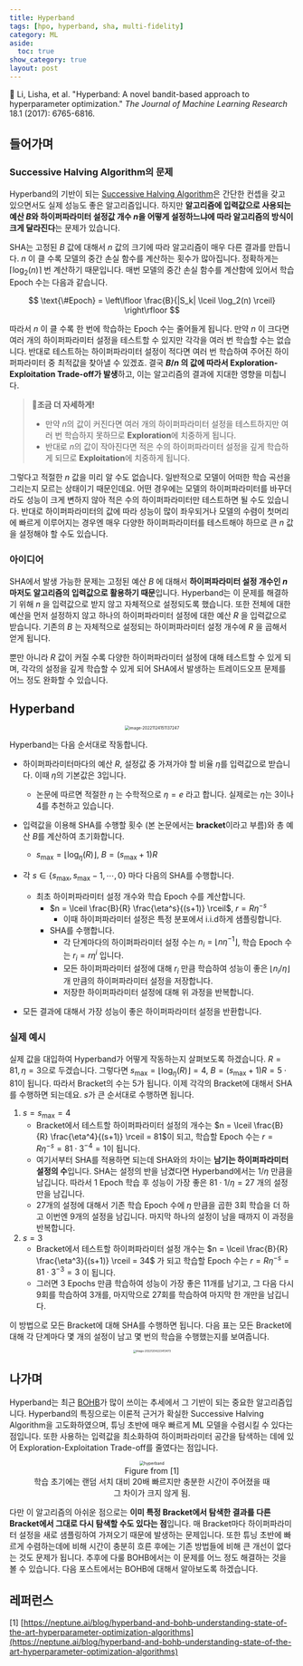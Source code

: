 ```yaml
---
title: Hyperband
tags: [hpo, hyperband, sha, multi-fidelity]
category: ML
aside:
  toc: true
show_category: true
layout: post
---
```


📄 Li, Lisha, et al. "Hyperband: A novel bandit-based approach to hyperparameter optimization." *The Journal of Machine Learning Research* 18.1 (2017): 6765-6816.

<!--more-->


## 들어가며

### Successive Halving Algorithm의 문제

Hyperband의 기반이 되는 [Successive Halving Algorithm](https://otzslayer.github.io/ml/2022/12/24/successive-halving-algorithm.html)은 간단한 컨셉을 갖고 있으면서도 실제 성능도 좋은 알고리즘입니다. 하지만 **알고리즘에 입력값으로 사용되는 예산 $B$와 하이퍼파라미터 설정값 개수 $n$을 어떻게 설정하느냐에 따라 알고리즘의 방식이 크게 달라진다**는 문제가 있습니다.

SHA는 고정된 $B$ 값에 대해서 $n$ 값의 크기에 따라 알고리즘이 매우 다른 결과를 만듭니다. $n$ 이 클 수록 모델의 중간 손실 함수를 계산하는 횟수가 많아집니다. 정확하게는 $\lceil \log_2(n) \rceil$ 번 계산하기 때문입니다. 매번 모델의 중간 손실 함수를 계산함에 있어서 학습 Epoch 수는 다음과 같습니다.

$$
\text{\#Epoch} = \left\lfloor \frac{B}{|S_k| \lceil \log_2(n) \rceil} \right\rfloor
$$

따라서 $n$ 이 클 수록 한 번에 학습하는 Epoch 수는 줄어들게 됩니다. 만약 $n$ 이 크다면 여러 개의 하이퍼파라미터 설정을 테스트할 수 있지만 각각을 여러 번 학습할 수는 없습니다. 반대로 테스트하는 하이퍼파라미터 설정이 적다면 여러 번 학습하여 주어진 하이퍼파라미터 중 최적값을 찾아낼 수 있겠죠. 결국 **$B/n$ 의 값에 따라서 Exploration-Exploitation Trade-off가 발생**하고, 이는 알고리즘의 결과에 지대한 영향을 미칩니다.

>   🔬**조금 더 자세하게!**
>
>   -   만약 $n$의 값이 커진다면 여러 개의 하이퍼파라미터 설정을 테스트하지만 여러 번 학습하지 못하므로 **Exploration**에 치중하게 됩니다.
>   -   반대로 $n$의 값이 작아진다면 적은 수의 하이퍼파라미터 설정을 깊게 학습하게 되므로 **Exploitation**에 치중하게 됩니다.

그렇다고 적절한 $n$ 값을 미리 알 수도 없습니다. 일반적으로 모델이 어떠한 학습 곡선을 그리는지 모르는 상태이기 때문인데요. 어떤 경우에는 모델의 하이퍼파라미터를 바꾸더라도 성능이 크게 변하지 않아 적은 수의 하이퍼파라미터만 테스트하면 될 수도 있습니다. 반대로 하이퍼파라미터의 값에 따라 성능이 많이 좌우되거나 모델의 수렴이 첫머리에 빠르게 이루어지는 경우엔 매우 다양한 하이퍼파라미터를 테스트해야 하므로 큰 $n$ 값을 설정해야 할 수도 있습니다.

### 아이디어

SHA에서 발생 가능한 문제는 고정된 예산 $B$ 에 대해서 **하이퍼파라미터 설정 개수인 $n$ 마저도 알고리즘의 입력값으로 활용하기 때문**입니다. Hyperband는 이 문제를 해결하기 위해 $n$ 을 입력값으로 받지 않고 자체적으로 설정되도록 했습니다. 또한 전체에 대한 예산을 먼저 설정하지 않고 하나의 하이퍼파라미터 설정에 대한 예산 $R$ 을 입력값으로 받습니다. 기존의 $B$ 는 자체적으로 설정되는 하이퍼파라미터 설정 개수에 $R$ 을 곱해서 얻게 됩니다. 

뿐만 아니라 $R$ 값이 커질 수록 다양한 하이퍼파라미터 설정에 대해 테스트할 수 있게 되며, 각각의 설정을 깊게 학습할 수 있게 되어 SHA에서 발생하는 트레이드오프 문제를 어느 정도 완화할 수 있습니다.

## Hyperband

<center>
<img src="https://i.ibb.co/V3cNRDv/hyperband-algorithm.png" alt="image-20221124151137247" style="zoom:50%;" />
</center>

Hyperband는 다음 순서대로 작동합니다.

-   하이퍼파라미터마다의 예산 $R$, 설정값 중 가져가야 할 비율 $\eta$를 입력값으로 받습니다. 이때 $\eta$의 기본값은 3입니다.
    -   논문에 따르면 적절한 $\eta$ 는 수학적으로 $\eta = e$ 라고 합니다. 실제로는 $\eta$는 3이나 4를 추천하고 있습니다.

-   입력값을 이용해 SHA를 수행할 횟수 (본 논문에서는 **bracket**이라고 부름)와 총 예산 $B$를 계산하여 초기화합니다.
    -   $s_\text{max} = \lfloor \log_\eta(R) \rfloor$, $B = (s_\text{max}+1) R$
-   각 $s \in \{ s_\text{max}, s_\text{max}-1, \cdots, 0 \}$ 마다 다음의 SHA를 수행합니다.
    -   최초 하이퍼파라미터 설정 개수와 학습 Epoch 수를 계산합니다.
        -   $n = \lceil \frac{B}{R} \frac{\eta^s}{(s+1)} \rceil$, $r = R\eta^{-s}$
            -   이때 하이퍼파라미터 설정은 특정 분포에서 i.i.d하게 샘플링합니다. 
        -   SHA를 수행합니다.
            -   각 단계마다의 하이퍼파라미터 설정 수는 $n_i = \lfloor n \eta^{-1} \rfloor$, 학습 Epoch 수는 $r_i = r \eta^i$ 입니다.
            -   모든 하이퍼파라미터 설정에 대해 $r_i$ 만큼 학습하여 성능이 좋은 $\lfloor n_i / \eta \rfloor$ 개 만큼의 하이퍼파라미터 설정을 저장합니다.
            -   저장한 하이퍼파라미터 설정에 대해 위 과정을 반복합니다. 
-   모든 결과에 대해서 가장 성능이 좋은 하이퍼파라미터 설정을 반환합니다.

### 실제 예시

실제 값을 대입하여 Hyperband가 어떻게 작동하는지 살펴보도록 하겠습니다. $R = 81, \eta = 3$으로 두겠습니다. 그렇다면 $s_\text{max} = \lfloor \log_\eta(R) \rfloor = 4$, $B = (s_\text{max}+1)R = 5 \cdot 81$이 됩니다. 따라서 Bracket의 수는 5가 됩니다. 이제 각각의 Bracket에 대해서 SHA를 수행하면 되는데요. $s$가 큰 순서대로 수행하면 됩니다.

1.   $s = s_\text{max} = 4$
     -   Bracket에서 테스트할 하이퍼파라미터 설정의 개수는 $n = \lceil \frac{B}{R} \frac{\eta^4}{(s+1)} \rceil = 81$이 되고, 학습할 Epoch 수는 $r = R\eta^{-s} = 81 \cdot 3^{-4} = 1$이 됩니다.
     -   여기서부터 SHA를 적용하면 되는데 SHA와의 차이는 **남기는 하이퍼파라미터 설정의 수**입니다. SHA는 설정의 반을 남겼다면 Hyperband에서는 $1/\eta$ 만큼을 남깁니다. 따라서 1 Epoch 학습 후 성능이 가장 좋은 $81 \cdot 1/\eta = 27$ 개의 설정만을 남깁니다.
     -   27개의 설정에 대해서 기존 학습 Epoch 수에 $\eta$ 만큼을 곱한 3회 학습을 더 하고 이번엔 9개의 설정을 남깁니다. 마지막 하나의 설정이 남을 때까지 이 과정을 반복합니다.
2.   $s = 3$
     -   Bracket에서 테스트할 하이퍼파라미터 설정 개수는 $n = \lceil \frac{B}{R} \frac{\eta^3}{(s+1)} \rceil = 34$ 가 되고 학습할 Epoch 수는 $r = R \eta^{-s} = 81 \cdot 3^{-3} = 3$ 이 됩니다.
     -   그러면 3 Epochs 만큼 학습하여 성능이 가장 좋은 11개를 남기고, 그 다음 다시 9회를 학습하여 3개를, 마지막으로 27회를 학습하여 마지막 한 개만을 남깁니다.

이 방법으로 모든 Bracket에 대해 SHA를 수행하면 됩니다. 다음 표는 모든 Bracket에 대해 각 단계마다 몇 개의 설정이 남고 몇 번의 학습을 수행했는지를 보여줍니다.

<center>
<img src="https://i.ibb.co/QF0dL7F/hyperband-brackets.png" alt="image-20221204223413473" style="zoom:33%;" />
</center>

## 나가며

Hyperband는 최근 [BOHB](https://arxiv.org/abs/1807.01774)가 많이 쓰이는 추세에서 그 기반이 되는 중요한 알고리즘입니다. Hyperband의 특징으로는 이론적 근거가 확실한 Successive Halving Algorithm을 고도화하였으며, 튜닝 초반에 매우 빠르게 ML 모델을 수렴시킬 수 있다는 점입니다. 또한 사용하는 입력값을 최소화하여 하이퍼파라미터 공간을 탐색하는 데에 있어 Exploration-Exploitation Trade-off를 줄였다는 점입니다.


<center>
<figure>
<img src="https://i.ibb.co/b1K74SC/hyperband-converges.png" alt="hyperband" style="zoom:50%;" />
<figcaption style="text-align: center;">Figure from [1]<br>학습 초기에는 랜덤 서치 대비 20배 빠르지만 충분한 시간이 주어졌을 때 그 차이가 크지 않게 됨.</figcaption>
</figure>
</center>

다만 이 알고리즘의 아쉬운 점으로는 **이미 특정 Bracket에서 탐색한 결과를 다른 Bracket에서 그대로 다시 탐색할 수도 있다는 점**입니다. 매 Bracket마다 하이퍼파라미터 설정을 새로 샘플링하여 가져오기 때문에 발생하는 문제입니다. 또한 튜닝 초반에 빠르게 수렴하는데에 비해 시간이 충분히 흐른 후에는 기존 방법들에 비해 큰 개선이 없다는 것도 문제가 됩니다. 추후에 다룰 BOHB에서는 이 문제를 어느 정도 해결하는 것을 볼 수 있습니다. 다음 포스트에서는 BOHB에 대해서 알아보도록 하겠습니다.

## 레퍼런스

[1] [https://neptune.ai/blog/hyperband-and-bohb-understanding-state-of-the-art-hyperparameter-optimization-algorithms](https://neptune.ai/blog/hyperband-and-bohb-understanding-state-of-the-art-hyperparameter-optimization-algorithms)
